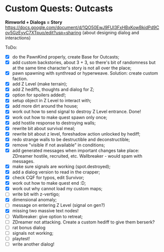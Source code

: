 # Custom Quests: Outcasts
**Rimworld + Dialogs = Story**
<br>https://docs.google.com/document/d/1QO50EwJ9FUI3FxHBxKowBkidPd9Cov5GzEyvC7XTpuo/edit?usp=sharing (about designing dialog and interactions)

ToDo:
- [x] do the PawnKind properly, create Base for Outcasts;
- [x] add custom backstories, about 3 + 3, so there's bit of randomness but at the same time character's story is not all over the place;
- [x] pawn spawning with synthread or hyperweave. Solution: create custom faction.
- [x] add Z Level (make terrain);
- [x] add Z hediffs, thoughts and dialog for Z;
- [x] option for spoilers added!;
- [x] setup object in Z Level to interact with;
- [x] add more dirt around the house;
- [x] work out how to send signal to destroy Z Level entrance. Done!
- [x] work out how to make quest spawn only once;
- [x] add hostile response to destroying walls;
- [x] rewrite bit about survival meal;
- [x] rewrite bit about z level, foreshadow action unlocked by hediff;
- [x] redo strange walls to be destructible and deconstructible;
- [x] remove "visible if not available" in conditions;
- [x] add generated messages when important changes take place: ZDreamer hostile, recruited, etc. Wallbreaker - would spam with messages.
- [x] make sure signals are working (spot.destroyed);
- [x] add a dialog version to read in the crapper;
- [x] check CQF for typos, edit Survivor;
- [x] work out how to make quest end :D;
- [x] work out why cannot load my custom maps;
- [ ] write bit with z-vertigo;
- [x] dimensional anomaly;
- [ ] message on entering Z Level (signal on gen?)
- [x] missing two massive text nodes!
- [ ] Wallbreaker: give option to retreat;
- [ ] ZDreamer not attacking. Create a custom hediff to give them berserk?
- [ ] rat bonus dialog
- [ ] signals not working;
- [ ] playtest!
- [ ] write another dialog!
